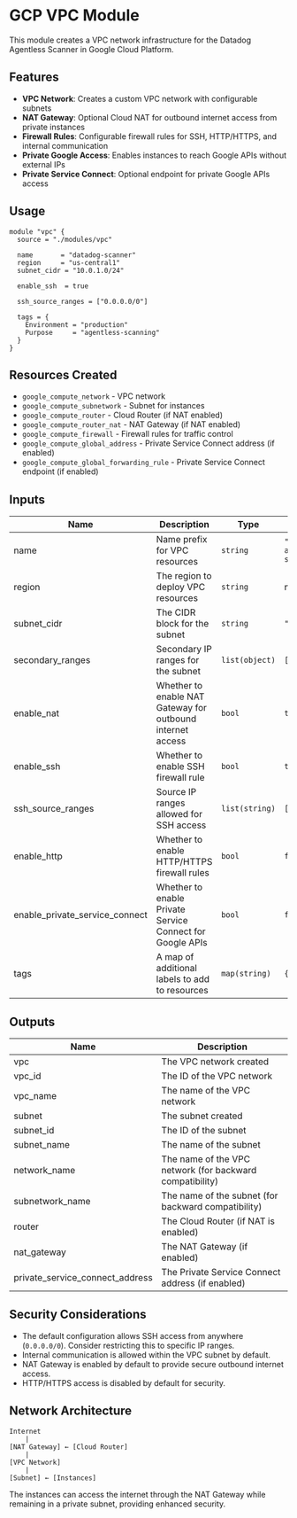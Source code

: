 # GCP VPC Module

This module creates a VPC network infrastructure for the Datadog Agentless Scanner in Google Cloud Platform.

## Features

- **VPC Network**: Creates a custom VPC network with configurable subnets
- **NAT Gateway**: Optional Cloud NAT for outbound internet access from private instances
- **Firewall Rules**: Configurable firewall rules for SSH, HTTP/HTTPS, and internal communication
- **Private Google Access**: Enables instances to reach Google APIs without external IPs
- **Private Service Connect**: Optional endpoint for private Google APIs access

## Usage

```hcl
module "vpc" {
  source = "./modules/vpc"

  name       = "datadog-scanner"
  region     = "us-central1"
  subnet_cidr = "10.0.1.0/24"
  
  enable_ssh  = true
  
  ssh_source_ranges = ["0.0.0.0/0"]
  
  tags = {
    Environment = "production"
    Purpose     = "agentless-scanning"
  }
}
```

## Resources Created

- `google_compute_network` - VPC network
- `google_compute_subnetwork` - Subnet for instances
- `google_compute_router` - Cloud Router (if NAT enabled)
- `google_compute_router_nat` - NAT Gateway (if NAT enabled)
- `google_compute_firewall` - Firewall rules for traffic control
- `google_compute_global_address` - Private Service Connect address (if enabled)
- `google_compute_global_forwarding_rule` - Private Service Connect endpoint (if enabled)

## Inputs

| Name                           | Description                                                | Type           | Default                       | Required |
| ------------------------------ | ---------------------------------------------------------- | -------------- | ----------------------------- | :------: |
| name                           | Name prefix for VPC resources                              | `string`       | `"datadog-agentless-scanner"` |    no    |
| region                         | The region to deploy VPC resources                         | `string`       | n/a                           |   yes    |
| subnet_cidr                    | The CIDR block for the subnet                              | `string`       | `"10.0.0.0/24"`               |    no    |
| secondary_ranges               | Secondary IP ranges for the subnet                         | `list(object)` | `[]`                          |    no    |
| enable_nat                     | Whether to enable NAT Gateway for outbound internet access | `bool`         | `true`                        |    no    |
| enable_ssh                     | Whether to enable SSH firewall rule                        | `bool`         | `true`                        |    no    |
| ssh_source_ranges              | Source IP ranges allowed for SSH access                    | `list(string)` | `["0.0.0.0/0"]`               |    no    |
| enable_http                    | Whether to enable HTTP/HTTPS firewall rules                | `bool`         | `false`                       |    no    |
| enable_private_service_connect | Whether to enable Private Service Connect for Google APIs  | `bool`         | `false`                       |    no    |
| tags                           | A map of additional labels to add to resources             | `map(string)`  | `{}`                          |    no    |

## Outputs

| Name                            | Description                                              |
| ------------------------------- | -------------------------------------------------------- |
| vpc                             | The VPC network created                                  |
| vpc_id                          | The ID of the VPC network                                |
| vpc_name                        | The name of the VPC network                              |
| subnet                          | The subnet created                                       |
| subnet_id                       | The ID of the subnet                                     |
| subnet_name                     | The name of the subnet                                   |
| network_name                    | The name of the VPC network (for backward compatibility) |
| subnetwork_name                 | The name of the subnet (for backward compatibility)      |
| router                          | The Cloud Router (if NAT is enabled)                     |
| nat_gateway                     | The NAT Gateway (if enabled)                             |
| private_service_connect_address | The Private Service Connect address (if enabled)         |

## Security Considerations

- The default configuration allows SSH access from anywhere (`0.0.0.0/0`). Consider restricting this to specific IP ranges.
- Internal communication is allowed within the VPC subnet by default.
- NAT Gateway is enabled by default to provide secure outbound internet access.
- HTTP/HTTPS access is disabled by default for security.

## Network Architecture

```
Internet
    |
[NAT Gateway] ← [Cloud Router]
    |
[VPC Network]
    |
[Subnet] ← [Instances]
```

The instances can access the internet through the NAT Gateway while remaining in a private subnet, providing enhanced security. 